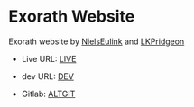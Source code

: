 # Exorath Website

Exorath website by [NielsEulink] and [LKPridgeon]

- Live URL: [LIVE]
- dev URL: [DEV]

- Gitlab: [ALTGIT]

[NielsEulink]: <https://topdevelop.nl/>
[LKPridgeon]: <https://clkpts.uk/>
[LIVE]: <https://exorath.com>
[DEV]: <https://new.exorath.com>
[ALTGIT]: <https://s2.clkpts.uk/LKPridgeon/Website/>
